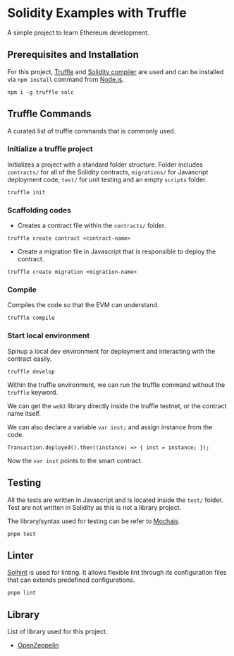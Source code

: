 # Solidity Examples with Truffle

A simple project to learn Ethereum development.

## Prerequisites and Installation

For this project, [Truffle](https://trufflesuite.com/docs/truffle/getting-started/installation/) and [Solidity compiler](https://docs.soliditylang.org/en/v0.8.10/using-the-compiler.html) are used and can be installed via `npm install` command from [Node.js](https://nodejs.org/en/).

```
npm i -g truffle solc
```

## Truffle Commands

A curated list of truffle commands that is commonly used.

### Initialize a truffle project

Initializes a project with a standard folder structure. Folder includes `contracts/` for all of the Solidity contracts, `migrations/` for Javascript deployment code, `test/` for unit testing and an empty `scripts` folder.

```
truffle init
```

### Scaffolding codes

- Creates a contract file within the `contracts/` folder.

```
truffle create contract <contract-name>
```

- Create a migration file in Javascript that is responsible to deploy the contract.

```
truffle create migration <migration-name>
```

### Compile

Compiles the code so that the EVM can understand.

```
truffle compile
```

### Start local environment

Spinup a local dev environment for deployment and interacting with the contract easily.

```
truffle develop
```

Within the truffle environment, we can run the truffle command without the `truffle` keyword.

We can get the `web3` library directly inside the truffle testnet, or the contract name itself.

We can also declare a variable `var inst;` and assign instance from the code.

```
Transaction.deployed().then((instance) => { inst = instance; });
```

Now the `var inst` points to the smart contract.

## Testing

All the tests are written in Javascript and is located inside the `test/` folder. Test are not written in Solidity as this is not a library project.

The library/syntax used for testing can be refer to [Mochajs](https://mochajs.org/).

```
pnpm test
```

## Linter

[Solhint](https://protofire.github.io/solhint/) is used for linting. It allows flexible lint through its configuration files that can extends predefined configurations.

```
pnpm lint
```

## Library

List of library used for this project.

- [OpenZeppelin](https://github.com/OpenZeppelin/openzeppelin-contracts)
